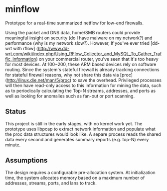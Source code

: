 # minflow
Prototype for a real-time summarized netflow for low-end firewalls.

Using the packet and DNS data, home/SMB routers could provide meaningful insight on security (do I have malware on my network?) and performance (why is my network slow?).
However, If you've ever tried [dd-wrt with rflow] (http://www.dd-wrt.com/wiki/index.php/Using_RFlow_Collector_and_MySQL_To_Gather_Traffic_Information) on your commercial router, you've seen that it's too heavy for most devices.  At $100-$200, these ARM based devices rely on software routing.  Since the system's stateful firewall is already tracking connections for stateful firewall reasons, why not share this data via [proc] (http://linux.die.net/man/5/proc) to save the overhead.  Privileged processes will then have read-only access to this information for mining the data, such as to periodically calculating the Top-N streams, addresses, and ports as well as looking for anomalies such as fan-out or port scanning.  

## Status
This project is still in the early stages, with no kernel work yet.  The prototype uses libpcap to extract network information and populate what the proc data structures would look like.  A separe process reads the shared data every second and generates summary reports (e.g. top-N) every minute.

## Assumptions
The design requires a configurable pre-allocation system.  At initialization time, the system allocates memory based on a maximum number of addresses, streams, ports, and lans to track.

